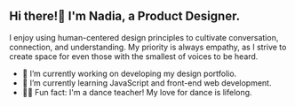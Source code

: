 ## Hi there!👋 I'm Nadia, a Product Designer.
I enjoy using human-centered design principles to cultivate conversation, connection, and understanding. My priority is always empathy, as I strive to create space for even those with the smallest of voices to be heard.

- 🔭 I’m currently working on developing my design portfolio.
- 🌱 I’m currently learning JavaScript and front-end web development.
- 💃🏽 Fun fact: I'm a dance teacher! My love for dance is lifelong.

<!--
**nadia-corral/nadia-corral** is a ✨ _special_ ✨ repository because its `README.md` (this file) appears on your GitHub profile.

Here are some ideas to get you started:


- 👯 I’m looking to collaborate on ...
- 🤔 I’m looking for help with ...
- 💬 Ask me about ...
- 📫 How to reach me: ...
- 😄 Pronouns: ...
 ...
-->
